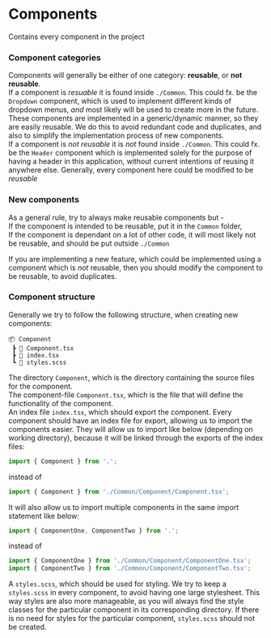 # Components
Contains every component in the project

### Component categories
Components will generally be either of one category: **reusable**, or **not reusable**.  
If a component is *resuable* it is found inside ```./Common```. This could fx. be the ```Dropdown``` component, which is used to implement different kinds of dropdown menus, *and* most likely will be used to create more in the future. These components are implemented in a generic/dynamic manner, so they are easily reusable. We do this to avoid redundant code and duplicates, and also to simplify the implementation process of new components.  
If a component is *not reusable* it is *not* found inside ```./Common```. This could fx. be the ```Header``` component which is implemented solely for the purpose of having a header in this application, without current intentions of reusing it anywhere else. Generally, every component here could be modified to be *reusable*  

### New components  
As a general rule, try to always make reusable components but -  
If the component is intended to be reusable, put it in the ```Common``` folder,  
If the component is dependant on a lot of other code, it will most likely not be reusable, and should be put outside ```./Common```

If you are implementing a new feature, which could be implemented using a component which is *not* reusable, then you should modify the component to be reusable, to avoid duplicates.

### Component structure
Generally we try to follow the following structure, when creating new components:
```
📦 Component
 ┣ 📜 Component.tsx
 ┣ 📜 index.tsx
 ┗ 📜 styles.scss
```
The directory ```Component```, which is the directory containing the source files for the component.   
The component-file ```Component.tsx```, which is the file that will define the functionality of the component.  
An index file ```index.tsx```, which should export the component. Every component should have an index file for export, allowing us to import the components easier. They will allow us to import like below (depending on working directory), because it will be linked through the exports of the index files:  
```ts
import { Component } from '.';
```
instead of
```ts
import { Component } from './Common/Component/Component.tsx';
```
It will also allow us to import multiple components in the same import statement like below:  
```ts
import { ComponentOne, ComponentTwo } from '.';
```
instead of 
```ts
import { ComponentOne } from './Common/Component/ComponentOne.tsx';
import { ComponentTwo } from './Common/Component/ComponentTwo.tsx';
```
A ```styles.scss```, which should be used for styling. We try to keep a ```styles.scss``` in every component, to avoid having one large stylesheet. This way styles are also more manageable, as you will always find the style classes for the particular component in its corresponding directory. If there is no need for styles for the particular component, ```styles.scss``` should not be created.  
